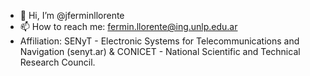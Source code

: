 - 👋 Hi, I’m @jferminllorente
- 📫 How to reach me: fermin.llorente@ing.unlp.edu.ar
- Affiliation: SENyT - Electronic Systems for Telecommunications and Navigation (senyt.ar) & CONICET - National Scientific and Technical Research Council.
